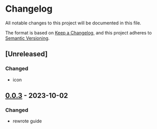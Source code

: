 # Changelog

All notable changes to this project will be documented in this file.

The format is based on [Keep a Changelog](https://keepachangelog.com/en/1.0.0/),
and this project adheres to [Semantic Versioning](https://semver.org/spec/v2.0.0.html).

## [Unreleased]

### Changed
- icon

## [0.0.3] - 2023-10-02

### Changed
- rewrote guide

[0.0.3]: https://github.com/fmatter/digital-grammar-tutorial/compare/v0.0.2...v0.0.3
[0.0.2]: https://github.com/fmatter/digital-grammar-tutorial/compare/v0.0.1...v0.0.2
[0.0.1]: https://github.com/fmatter/digital-grammar-tutorial/releases/tag/v0.0.1